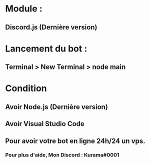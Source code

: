 # Module :
## Discord.js (Dernière version)

# Lancement du bot :
## Terminal > New Terminal > node main

# Condition 
## Avoir Node.js (Dernière version)
## Avoir Visual Studio Code 
## Pour avoir votre bot en ligne 24h/24 un vps.

### Pour plus d'aide, Mon Discord : Kurama#0001